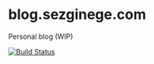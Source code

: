 # blog.sezginege.com
Personal blog (WIP)

[![Build Status](https://travis-ci.org/SezginEge/blog.sezginege.com.svg?branch=master)](https://travis-ci.org/SezginEge/blog.sezginege.com)
